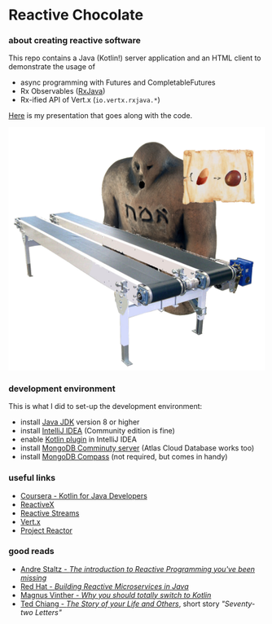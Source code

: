 # Reactive Chocolate
### about creating reactive software

This repo contains a Java (Kotlin!) server application and an HTML client to demonstrate the usage of
* async programming with Futures and CompletableFutures
* Rx Observables ([RxJava](http://reactivex.io/))
* Rx-ified API of Vert.x (`io.vertx.rxjava.*`)

[Here](https://slides.com/robbosman/reactive#/) is my presentation that goes along with the code.

![golem](https://raw.githubusercontent.com/Cerios/ReactiveChocolate/master/src/main/resources/www/img/golem.png "'functor'")

### development environment
This is what I did to set-up the development environment:
* install [Java JDK](https://www.oracle.com/technetwork/java/javase/downloads/index.html) version 8 or higher
* install [IntelliJ IDEA](https://www.jetbrains.com/idea/) (Community edition is fine)
* enable [Kotlin plugin](https://www.jetbrains.com/help/idea/kotlin.html) in IntelliJ IDEA
* install [MongoDB Comminuty server](https://www.mongodb.com/download-center) (Atlas Cloud Database works too)
* install [MongoDB Compass](https://www.mongodb.com/products/compass) (not required, but comes in handy)

### useful links
* [Coursera - Kotlin for Java Developers](https://www.coursera.org/learn/kotlin-for-java-developers)
* [ReactiveX](http://reactivex.io/)
* [Reactive Streams](http://www.reactive-streams.org/)
* [Vert.x](https://vertx.io/)
* [Project Reactor](https://projectreactor.io/)

### good reads
* [Andre Staltz - _The introduction to Reactive Programming you've been missing_](https://gist.github.com/staltz/868e7e9bc2a7b8c1f754)
* [Red Hat - _Building Reactive Microservices in Java_](https://developers.redhat.com/promotions/building-reactive-microservices-in-java/)
* [Magnus Vinther - _Why you should totally switch to Kotlin_](https://medium.com/@magnus.chatt/why-you-should-totally-switch-to-kotlin-c7bbde9e10d5)
* [Ted Chiang - _The Story of your Life and Others_](https://www.bol.com/nl/p/stories-of-your-life-and-others/9200000038558625/), short story _"Seventy-two Letters"_
